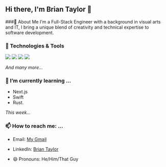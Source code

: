 ## Hi there, I'm Brian Taylor 👋


###🚀 About Me
I'm a Full-Stack Engineer with a background in visual arts and IT, I bring a unique blend of creativity and technical expertise to software development. 

### 🔧 Technologies & Tools
![](https://img.shields.io/badge/Code-React-informational?style=flat&logo=react&logoColor=white&color=2bbc8a)
![](https://img.shields.io/badge/Style-SASS-informational?style=flat&logo=sass&logoColor=white&color=2bbc8a)
![](https://img.shields.io/badge/Deploy-GitHub_Pages-informational?style=flat&logo=github&logoColor=white&color=2bbc8a)
![](https://img.shields.io/badge/Tools-Webpack-informational?style=flat&logo=webpack&logoColor=white&color=2bbc8a)

*And many more...*

### 🌱 I’m currently learning ...
- Next.js
- Swift 
- Rust.

*This week...*

### 📫 How to reach me: ...
- Email: [My Gmail](bataylor135@gmail.com) 
- LinkedIn: [Brian Taylor](https://www.linkedin.com/in/briantaylor9/)

- 😄 Pronouns: He/Him/That Guy


